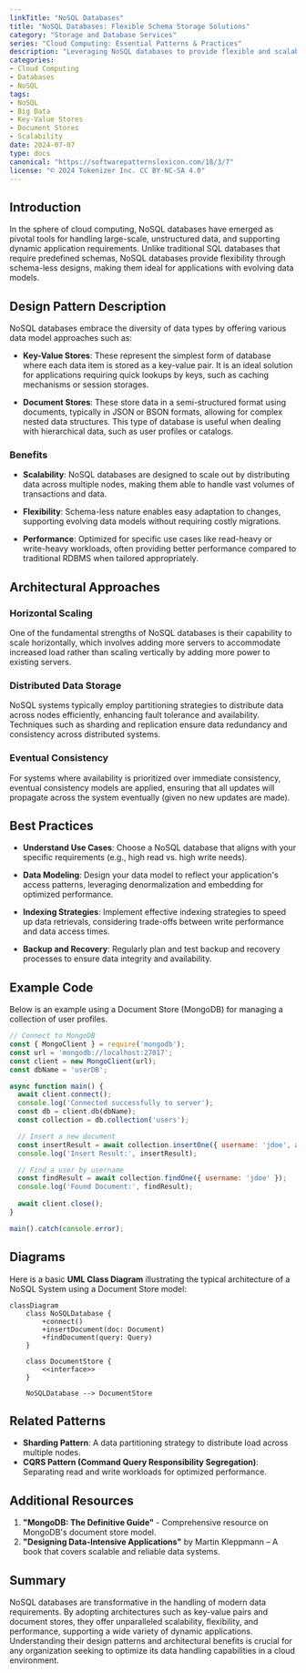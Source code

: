 ```yaml
---
linkTitle: "NoSQL Databases"
title: "NoSQL Databases: Flexible Schema Storage Solutions"
category: "Storage and Database Services"
series: "Cloud Computing: Essential Patterns & Practices"
description: "Leveraging NoSQL databases to provide flexible and scalable schema solutions for various application requirements, focusing on key-value and document store models."
categories:
- Cloud Computing
- Databases
- NoSQL
tags:
- NoSQL
- Big Data
- Key-Value Stores
- Document Stores
- Scalability
date: 2024-07-07
type: docs
canonical: "https://softwarepatternslexicon.com/18/3/7"
license: "© 2024 Tokenizer Inc. CC BY-NC-SA 4.0"
---
```


## Introduction

In the sphere of cloud computing, NoSQL databases have emerged as pivotal tools for handling large-scale, unstructured data, and supporting dynamic application requirements. Unlike traditional SQL databases that require predefined schemas, NoSQL databases provide flexibility through schema-less designs, making them ideal for applications with evolving data models.

## Design Pattern Description

NoSQL databases embrace the diversity of data types by offering various data model approaches such as:

- **Key-Value Stores**: These represent the simplest form of database where each data item is stored as a key-value pair. It is an ideal solution for applications requiring quick lookups by keys, such as caching mechanisms or session storages.

- **Document Stores**: These store data in a semi-structured format using documents, typically in JSON or BSON formats, allowing for complex nested data structures. This type of database is useful when dealing with hierarchical data, such as user profiles or catalogs.

### Benefits

- **Scalability**: NoSQL databases are designed to scale out by distributing data across multiple nodes, making them able to handle vast volumes of transactions and data.

- **Flexibility**: Schema-less nature enables easy adaptation to changes, supporting evolving data models without requiring costly migrations.

- **Performance**: Optimized for specific use cases like read-heavy or write-heavy workloads, often providing better performance compared to traditional RDBMS when tailored appropriately.

## Architectural Approaches

### Horizontal Scaling

One of the fundamental strengths of NoSQL databases is their capability to scale horizontally, which involves adding more servers to accommodate increased load rather than scaling vertically by adding more power to existing servers.

### Distributed Data Storage

NoSQL systems typically employ partitioning strategies to distribute data across nodes efficiently, enhancing fault tolerance and availability. Techniques such as sharding and replication ensure data redundancy and consistency across distributed systems.

### Eventual Consistency

For systems where availability is prioritized over immediate consistency, eventual consistency models are applied, ensuring that all updates will propagate across the system eventually (given no new updates are made).

## Best Practices

- **Understand Use Cases**: Choose a NoSQL database that aligns with your specific requirements (e.g., high read vs. high write needs).

- **Data Modeling**: Design your data model to reflect your application's access patterns, leveraging denormalization and embedding for optimized performance.

- **Indexing Strategies**: Implement effective indexing strategies to speed up data retrievals, considering trade-offs between write performance and data access times.

- **Backup and Recovery**: Regularly plan and test backup and recovery processes to ensure data integrity and availability.

## Example Code

Below is an example using a Document Store (MongoDB) for managing a collection of user profiles.

```javascript
// Connect to MongoDB
const { MongoClient } = require('mongodb');
const url = 'mongodb://localhost:27017';
const client = new MongoClient(url);
const dbName = 'userDB';

async function main() {
  await client.connect();
  console.log('Connected successfully to server');
  const db = client.db(dbName);
  const collection = db.collection('users');

  // Insert a new document
  const insertResult = await collection.insertOne({ username: 'jdoe', age: 30, hobbies: ['reading', 'gaming'] });
  console.log('Insert Result:', insertResult);

  // Find a user by username
  const findResult = await collection.findOne({ username: 'jdoe' });
  console.log('Found Document:', findResult);
  
  await client.close();
}

main().catch(console.error);
```

## Diagrams

Here is a basic **UML Class Diagram** illustrating the typical architecture of a NoSQL System using a Document Store model:

```mermaid
classDiagram
    class NoSQLDatabase {
        +connect()
        +insertDocument(doc: Document)
        +findDocument(query: Query)
    }
    
    class DocumentStore {
        <<interface>>
    }
    
    NoSQLDatabase --> DocumentStore
```

## Related Patterns

- **Sharding Pattern**: A data partitioning strategy to distribute load across multiple nodes.
- **CQRS Pattern (Command Query Responsibility Segregation)**: Separating read and write workloads for optimized performance.

## Additional Resources

1. **"MongoDB: The Definitive Guide"** - Comprehensive resource on MongoDB's document store model.
2. **"Designing Data-Intensive Applications"** by Martin Kleppmann – A book that covers scalable and reliable data systems.

## Summary

NoSQL databases are transformative in the handling of modern data requirements. By adopting architectures such as key-value pairs and document stores, they offer unparalleled scalability, flexibility, and performance, supporting a wide variety of dynamic applications. Understanding their design patterns and architectural benefits is crucial for any organization seeking to optimize its data handling capabilities in a cloud environment.
